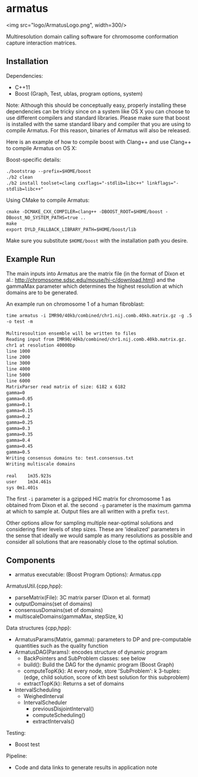armatus
=======

<img src="logo/ArmatusLogo.png", width=300/>

Multiresolution domain calling software for chromosome conformation capture interaction matrices.


Installation
------------

Dependencies:

* C++11
* Boost (Graph, Test, ublas, program options, system)

Note: Although this should be conceptually easy, properly installing these dependencies can be tricky since on a system like OS X you can choose to use different compilers and standard libraries.  Please make sure that boost is installed with the same standard libary and compiler that you are using to compile Armatus. For this reason, binaries of Armatus will also be released.

Here is an example of how to compile boost with Clang++ and use Clang++ to compile Armatus on OS X:

Boost-specific details:

    ./bootstrap --prefix=$HOME/boost
    ./b2 clean
    ./b2 install toolset=clang cxxflags="-stdlib=libc++" linkflags="-stdlib=libc++"

Using CMake to compile Armatus:

    cmake -DCMAKE_CXX_COMPILER=clang++ -DBOOST_ROOT=$HOME/boost -DBoost_NO_SYSTEM_PATHS=true ..
    make
    export DYLD_FALLBACK_LIBRARY_PATH=$HOME/boost/lib

Make sure you substitute `$HOME/boost` with the installation path you desire.

Example Run
-----------

The main inputs into Armatus are the matrix file (in the format of Dixon et al.: http://chromosome.sdsc.edu/mouse/hi-c/download.html) and the gammaMax parameter which determines the highest resolution at which domains are to be generated.

An example run on chromosome 1 of a human fibroblast:

    time armatus -i IMR90/40kb/combined/chr1.nij.comb.40kb.matrix.gz -g .5 -o test -m

    Multiresoultion ensemble will be written to files
    Reading input from IMR90/40kb/combined/chr1.nij.comb.40kb.matrix.gz.
    chr1 at resolution 40000bp
    line 1000
    line 2000
    line 3000
    line 4000
    line 5000
    line 6000
    MatrixParser read matrix of size: 6182 x 6182
    gamma=0
    gamma=0.05
    gamma=0.1
    gamma=0.15
    gamma=0.2
    gamma=0.25
    gamma=0.3
    gamma=0.35
    gamma=0.4
    gamma=0.45
    gamma=0.5
    Writing consensus domains to: test.consensus.txt
    Writing multiscale domains

    real    1m35.923s
    user    1m34.461s
    sys 0m1.401s

The first `-i` parameter is a gzipped HiC matrix for chromosome 1 as obtained from Dixon et al. the second `-g` parameter is the maximum gamma at which to sample at.  Output files are all written with a prefix `test`.

Other options allow for sampling multiple near-optimal solutions and considering finer levels of step sizes. These are 'idealized' parameters in the sense that ideally we would sample as many resolutions as possible and consider all solutions that are reasonably close to the optimal solution.

Components
----------

* armatus executable: (Boost Program Options): Armatus.cpp

ArmatusUtil.{cpp,hpp}:

* parseMatrix(File): 3C matrix parser (Dixon et al. format)
* outputDomains(set of domains)
* consensusDomains(set of domains)
* multiscaleDomains(gammaMax, stepSize, k)

Data structures {cpp,hpp}:

* ArmatusParams(Matrix, gamma): parameters to DP and pre-computable quantities such as the quality function
* ArmatusDAG(Params): encodes structure of dynamic program
    * BackPointers and SubProblem classes: see below
    * build(): Build the DAG for the dynamic program (Boost Graph)
    * computeTopK(k): At every node, store 'SubProblem': k 3-tuples: (edge, child solution, score of kth best solution for this subproblem)
    * extractTopK(k): Returns a set of domains
* IntervalScheduling
    * WeighedInterval
    * IntervalScheduler
        * previousDisjointInterval()
        * computeScheduling()
        * extractIntervals()

Testing:

* Boost test

Pipeline:

* Code and data links to generate results in application note